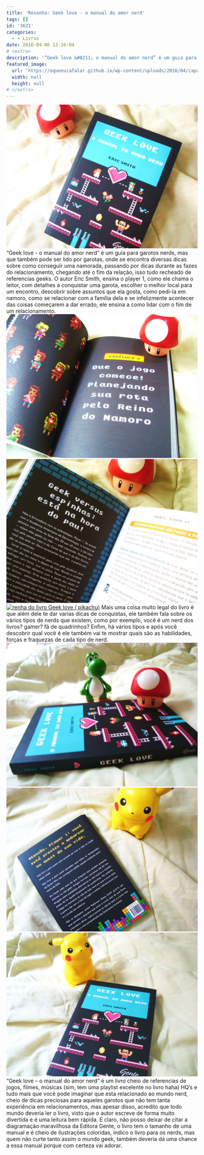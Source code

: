 ```yaml
---
title: 'Resenha: Geek love - o manual do amor nerd'
tags: []
id: '3621'
categories:
  - - Livros
date: 2016-04-06 12:16:04
# <extra>
description: '“Geek love &#8211; o manual do amor nerd” é um guia para garotos nerds, mas que também pode ser lido por garotas, onde se encontra diversas dicas sobre como conseguir uma namorada, passando por dicas durante as fazes do relacionamento, chegando até o fim da relação, isso tudo recheado de referencias geeks. O autor Eric Smith, ensina o player 1, como ele chama o leitor, com detalhes a conquistar uma garota, escolher o melhor local para um encontro, descobrir sobre assuntos que ela gosta, como pedi-la em namoro, como se relacionar com a família dela e se infelizmente acontecer das coisas começarem a dar errado, ele ensina a como lidar com o fim de um relacionamento. Mais uma coisa muito legal do livro é que além dele te dar varias dicas de conquistas, ele também fala sobre os vários tipos &hellip;'
featured_image: 
  url: 'https://oqueeuiafalar.github.io/wp-content/uploads/2016/04/capa-do-livro-Geek-love-o-manual-do-amor-nerd-1024x768.jpg'
  width: null
  height: null
# </extra>
---
```


[![resumo do livro Geek love - o manual do amor nerd](/wp-content/uploads/2016/04/capa-do-livro-Geek-love-o-manual-do-amor-nerd-1024x768.jpg)](/wp-content/uploads/2016/04/capa-do-livro-Geek-love-o-manual-do-amor-nerd.jpg) “Geek love - o manual do amor nerd” é um guia para garotos nerds, mas que também pode ser lido por garotas, onde se encontra diversas dicas sobre como conseguir uma namorada, passando por dicas durante as fazes do relacionamento, chegando até o fim da relação, isso tudo recheado de referencias geeks. O autor Eric Smith, ensina o player 1, como ele chama o leitor, com detalhes a conquistar uma garota, escolher o melhor local para um encontro, descobrir sobre assuntos que ela gosta, como pedi-la em namoro, como se relacionar com a família dela e se infelizmente acontecer das coisas começarem a dar errado, ele ensina a como lidar com o fim de um relacionamento. [![resenha Geek Love - capítulo dois](/wp-content/uploads/2016/04/Geek-love-resenha-1024x768.jpg)](/wp-content/uploads/2016/04/Geek-love-resenha.jpg) [![Geek love - resenha do livro ](/wp-content/uploads/2016/04/Geek-love-o-manual-do-amor-nerd-resumo-1024x768.jpg)](/wp-content/uploads/2016/04/Geek-love-o-manual-do-amor-nerd-resumo.jpg) [![renha do livro Geek love ( pikachu)](/wp-content/uploads/2016/04/páginas-do-livro-Geek-love-o-manual-do-amor-nerd-1024x768.jpg)](/wp-content/uploads/2016/04/páginas-do-livro-Geek-love-o-manual-do-amor-nerd.jpg) Mais uma coisa muito legal do livro é que além dele te dar varias dicas de conquistas, ele também fala sobre os vários tipos de nerds que existem, como por exemplo, você é um nerd dos livros? gamer? fã de quadrinhos? Enfim, há vários tipos e após você descobrir qual você é ele também vai te mostrar quais são as habilidades, forças e fraquezas de cada tipo de nerd. [![resumo do livro Geek love - o manual do amor nerd](/wp-content/uploads/2016/04/lombada-do-livro-Geek-love-o-manual-do-amor-nerd-1024x768.jpg)](/wp-content/uploads/2016/04/lombada-do-livro-Geek-love-o-manual-do-amor-nerd.jpg) [![resenha de Geek love](/wp-content/uploads/2016/04/contra-capa-do-livro-Geek-love-o-manual-do-amor-nerd-1024x768.jpg)](/wp-content/uploads/2016/04/contra-capa-do-livro-Geek-love-o-manual-do-amor-nerd.jpg) [![resumo livro geek love](/wp-content/uploads/2016/04/Livro-Geek-love-o-manual-do-amor-nerd-1024x768.jpg)](/wp-content/uploads/2016/04/Livro-Geek-love-o-manual-do-amor-nerd.jpg) “Geek love – o manual do amor nerd” é um livro cheio de referencias de jogos, filmes, músicas (sim, tem uma playlist excelente no livro haha) HQ’s e tudo mais que você pode imaginar que esta relacionado ao mundo nerd, cheio de dicas preciosas para aqueles garotos que não tem tanta experiência em relacionamentos, mas apesar disso, acredito que todo mundo deveria ler o livro, visto que o autor escreve de forma muito divertida e é uma leitura bem rápida. E claro, não posso deixar de citar a diagramação maravilhosa da Editora Gente, o livro tem o tamanho de uma manual e é cheio de ilustrações coloridas, indico o livro para os nerds, mas quem não curte tanto assim o mundo geek, também deveria dá uma chance a essa manual porque com certeza vai adorar.
